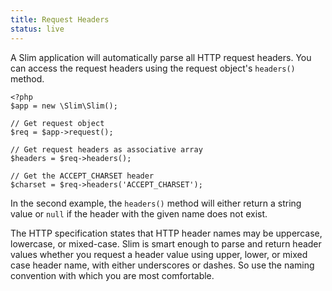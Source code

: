 ```yaml
---
title: Request Headers
status: live
---
```


A Slim application will automatically parse all HTTP request headers. You can access the request headers using the
request object's `headers()` method.

    <?php
    $app = new \Slim\Slim();

    // Get request object
    $req = $app->request();

    // Get request headers as associative array
    $headers = $req->headers();

    // Get the ACCEPT_CHARSET header
    $charset = $req->headers('ACCEPT_CHARSET');

In the second example, the `headers()` method will either return a string value or `null` if the header with the
given name does not exist.

The HTTP specification states that HTTP header names may be uppercase, lowercase, or mixed-case. Slim is smart enough
to parse and return header values whether you request a header value using upper, lower, or mixed case header name,
with either underscores or dashes. So use the naming convention with which you are most comfortable.
